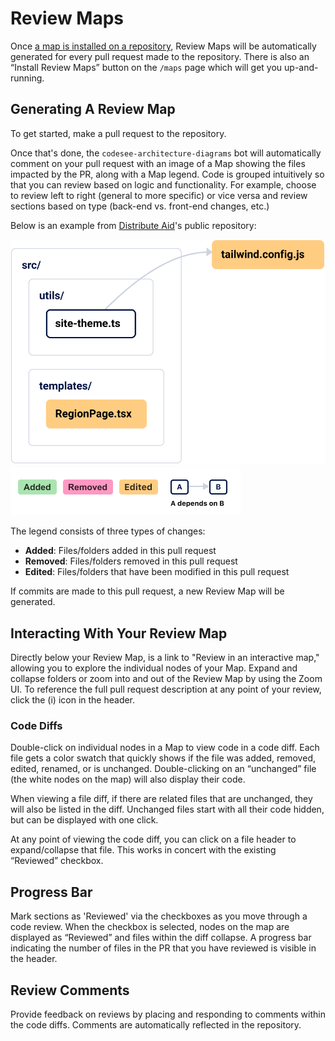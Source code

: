 # Review Maps

Once [a map is installed on a repository](./installation.md), Review Maps will be automatically generated for every pull request made to the repository. There is also an “Install Review Maps” button on the `/maps` page which will get you up-and-running. 

## Generating A Review Map

To get started, make a pull request to the repository.

Once that's done, the `codesee-architecture-diagrams` bot will automatically comment on your pull request with an image of a Map showing the files impacted by the PR, along with a Map legend. Code is grouped intuitively so that you can review based on logic and functionality. For example, choose to review left to right (general to more specific) or vice versa and review sections based on type (back-end vs. front-end changes, etc.)

Below is an example from [Distribute Aid](https://distributeaid.org/)'s public repository:

![Generated diagram showing a pull request](img/pr-map.svg)
![Generated CodeSee map legend](img/pr-map-legend.png)

The legend consists of three types of changes:

* **Added**: Files/folders added in this pull request
* **Removed**: Files/folders removed in this pull request
* **Edited**: Files/folders that have been modified in this pull request

If commits are made to this pull request, a new Review Map will be generated.

## Interacting With Your Review Map

Directly below your Review Map, is a link to "Review in an interactive map," allowing you to explore the individual nodes of your Map. Expand and collapse folders or zoom into and out of the Review Map by using the Zoom UI. To reference the full pull request description at any point of your review, click the (i) icon in the header.

### Code Diffs

Double-click on individual nodes in a Map to view code in a code diff. Each file gets a color swatch that quickly shows if the file was added, removed, edited, renamed, or is unchanged. Double-clicking on an “unchanged” file (the white nodes on the map) will also display their code.

When viewing a file diff, if there are related files that are unchanged, they will also be listed in the diff. Unchanged files start with all their code hidden, but can be displayed with one click.

At any point of viewing the code diff, you can click on a file header to expand/collapse that file. This works in concert with the existing “Reviewed” checkbox.

## Progress Bar

Mark sections as 'Reviewed' via the checkboxes as you move through a code review. When the checkbox is selected, nodes on the map are displayed as “Reviewed” and files within the diff collapse. A progress bar indicating the number of files in the PR that you have reviewed is visible in the header. 

## Review Comments

Provide feedback on reviews by placing and responding to comments within the code diffs. Comments are automatically reflected in the repository.

